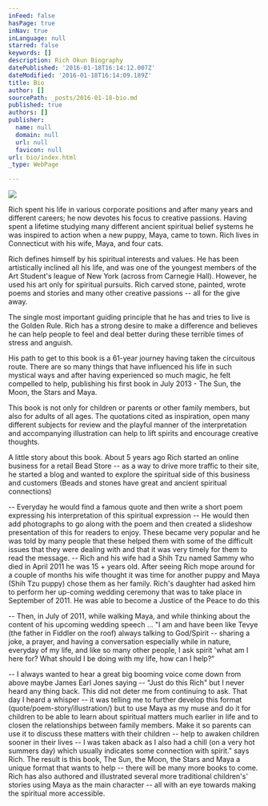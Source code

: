 ```yaml
---
inFeed: false
hasPage: true
inNav: true
inLanguage: null
starred: false
keywords: []
description: Rich Okun Biography
datePublished: '2016-01-18T16:14:12.007Z'
dateModified: '2016-01-18T16:14:09.189Z'
title: Bio
author: []
sourcePath: _posts/2016-01-18-bio.md
published: true
authors: []
publisher:
  name: null
  domain: null
  url: null
  favicon: null
url: bio/index.html
_type: WebPage

---
```

![](https://the-grid-user-content.s3-us-west-2.amazonaws.com/d9e5c17d-ddb1-4ad2-96b4-6dc23c9b7408.jpg)

Rich spent his life in various corporate positions and after many years and different careers; he now devotes his focus to creative passions. Having spent a lifetime studying many different ancient spiritual belief systems he was inspired to action when a new puppy, Maya, came to town. Rich lives in Connecticut with his wife, Maya, and four cats.

Rich defines himself by his spiritual interests and values. He has been artistically inclined all his life, and was one of the youngest members of the Art Student's league of New York (across from Carnegie Hall). However, he used his art only for spiritual pursuits. Rich carved stone, painted, wrote poems and stories and many other creative passions -- all for the give away.

The single most important guiding principle that he has and tries to live is the Golden Rule. Rich has a strong desire to make a difference and believes he can help people to feel and deal better during these terrible times of stress and anguish.

His path to get to this book is a 61-year journey having taken the circuitous route.  There are so many things that have influenced his life in such mystical ways and after having experienced so much magic, he felt compelled to help, publishing his first book in July 2013 - The Sun, the Moon, the Stars and Maya.

This book is not only for children or parents or other family members, 
but also for adults of all ages. The quotations cited as inspiration, 
open many different subjects for review and the playful manner of the 
interpretation and accompanying illustration can help to lift spirits 
and encourage creative thoughts. 

A little story about this book.
About 5 years ago Rich started an online business for a retail Bead 
Store -- as a way to drive more traffic to their site, he started a blog 
and wanted to explore the spiritual side of this business and customers 
(Beads and stones have great and ancient spiritual connections) 

-- 
Everyday he would find a famous quote and then write a short poem 
expressing his interpretation of this spiritual expression -- He would 
then add photographs to go along with the poem and then created a 
slideshow presentation of this for readers to enjoy. These became very 
popular and he was told by many people that these helped them with some 
of the difficult issues that they were dealing with and that it was very
timely for them to read the message.
-- Rich and his wife had a Shih Tzu named Sammy who died in April 2011 he
was 15 + years old. After seeing Rich mope around for a couple of 
months his wife thought it was time for another puppy and Maya (Shih Tzu
puppy) chose them as her family.
Rich's daughter had asked him to perform her up-coming wedding ceremony 
that was to take place in September of 2011\. He was able to become a 
Justice of the Peace to do this 

-- Then, in July of 2011, while walking 
Maya, and while thinking about the content of his upcoming wedding 
speech ...
"I am and have been like Tevye (the father in Fiddler on the roof) 
always talking to God/Spirit -- sharing a joke, a prayer, and having a 
conversation especially while in nature, everyday of my life, and like 
so many other people, I ask spirit 'what am I here for? What should I be
doing with my life, how can I help?" 

-- I always wanted to hear a great 
big booming voice come down from above maybe James Earl Jones saying -- 
"Just do this Rich" but I never heard any thing back. This did not deter
me from continuing to ask. That day I heard a whisper -- it was telling 
me to further develop this format (quote/poem-story/illustration/) but 
to use Maya as my muse and do it for children to be able to learn about 
spiritual matters much earlier in life and to closen the relationships 
between family members. Make it so parents can use it to discuss these 
matters with their children -- help to awaken children sooner in their 
lives -- I was taken aback as I also had a chill (on a very hot summers 
day) which usually indicates some connection with spirit." says Rich.
The result is this book, The Sun, the Moon, the Stars and Maya a unique 
format that wants to help -- there will be many more books to come. Rich 
has also authored and illustrated several more traditional children's' 
stories using Maya as the main character -- all with an eye towards 
making the spiritual more accessible.